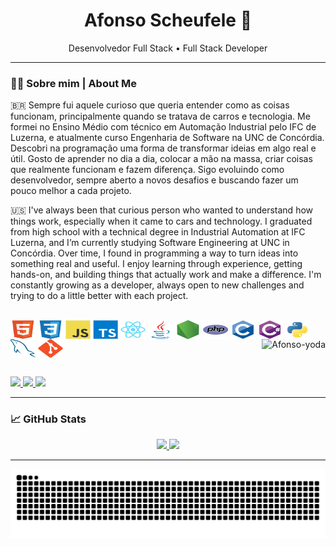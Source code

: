 <h1 align="center">Afonso Scheufele 🚀</h1>
<p align="center">Desenvolvedor Full Stack • Full Stack Developer</p>

---

### 👨‍💻 Sobre mim | About Me

🇧🇷 Sempre fui aquele curioso que queria entender como as coisas funcionam, principalmente quando se tratava de carros e tecnologia. Me formei no Ensino Médio com técnico em Automação Industrial pelo IFC de Luzerna, e atualmente curso Engenharia de Software na UNC de Concórdia.
Descobri na programação uma forma de transformar ideias em algo real e útil. Gosto de aprender no dia a dia, colocar a mão na massa, criar coisas que realmente funcionam e fazem diferença. Sigo evoluindo como desenvolvedor, sempre aberto a novos desafios e buscando fazer um pouco melhor a cada projeto.

🇺🇸 I've always been that curious person who wanted to understand how things work, especially when it came to cars and technology. I graduated from high school with a technical degree in Industrial Automation at IFC Luzerna, and I’m currently studying Software Engineering at UNC in Concórdia.
Over time, I found in programming a way to turn ideas into something real and useful. I enjoy learning through experience, getting hands-on, and building things that actually work and make a difference. I'm constantly growing as a developer, always open to new challenges and trying to do a little better with each project.

<div style="display: inline_block"><br>
  <!-- Frontend -->
  <img align="center" alt="Afonso-HTML" height="30" width="40" src="https://raw.githubusercontent.com/devicons/devicon/master/icons/html5/html5-original.svg">
  <img align="center" alt="Afonso-CSS" height="30" width="40" src="https://raw.githubusercontent.com/devicons/devicon/master/icons/css3/css3-original.svg">
  <img align="center" alt="Afonso-Js" height="30" width="40" src="https://raw.githubusercontent.com/devicons/devicon/master/icons/javascript/javascript-original.svg">
  <img align="center" alt="Afonso-Ts" height="30" width="40" src="https://raw.githubusercontent.com/devicons/devicon/master/icons/typescript/typescript-plain.svg">
  <img align="center" alt="Afonso-React" height="30" width="40" src="https://raw.githubusercontent.com/devicons/devicon/master/icons/react/react-original.svg">
  
  <!-- Backend -->
  <img align="center" alt="Afonso-Java" height="30" width="40" src="https://raw.githubusercontent.com/devicons/devicon/master/icons/java/java-original.svg">
  <img align="center" alt="Afonso-Node" height="30" width="40" src="https://raw.githubusercontent.com/devicons/devicon/master/icons/nodejs/nodejs-original.svg">
  <img align="center" alt="Afonso-PHP" height="30" width="40" src="https://raw.githubusercontent.com/devicons/devicon/master/icons/php/php-original.svg">


  <!-- Languages -->
  <img align="center" alt="Afonso-C" height="30" width="40" src="https://raw.githubusercontent.com/devicons/devicon/master/icons/c/c-original.svg">
  <img align="center" alt="Afonso-Csharp" height="30" width="40" src="https://raw.githubusercontent.com/devicons/devicon/master/icons/csharp/csharp-original.svg">
  <img align="center" alt="Afonso-Python" height="30" width="40" src="https://raw.githubusercontent.com/devicons/devicon/master/icons/python/python-original.svg">
  <img align="center" alt="Afonso-SQL" height="30" width="40" src="https://raw.githubusercontent.com/devicons/devicon/master/icons/mysql/mysql-original.svg">

  
  <!-- Tools -->
  <img align="center" alt="Afonso-Git" height="30" width="40" src="https://raw.githubusercontent.com/devicons/devicon/master/icons/git/git-original.svg">
  
  <img align="right" alt="Afonso-yoda" src="https://cdn.discordapp.com/attachments/795358914197397249/825430598561688872/hi.gif">
</div>

##

<div>
  <a href="https://instagram.com/afonso_scheufele" target="_blank">
    <img src="https://img.shields.io/badge/-Instagram-%23E4405F?style=for-the-badge&logo=instagram&logoColor=white" target="_blank">
  </a>
  <a href="mailto:martinischeufeleafonso@gmail.com" target="_blank">
    <img src="https://img.shields.io/badge/-Gmail-%23333?style=for-the-badge&logo=gmail&logoColor=white" target="_blank">
  </a>
  <a href="https://www.linkedin.com/in/afonsoscheufele" target="_blank">
    <img src="https://img.shields.io/badge/-LinkedIn-%230077B5?style=for-the-badge&logo=linkedin&logoColor=white" target="_blank">
  </a>
</div>

---

### 📈 GitHub Stats

<div align="center">
  <a href="https://github.com/afonsoscheufele" target="_blank">
    <img height="180em" src="https://github-readme-stats-git-main-afonsoscheufeles-projects.vercel.app/api?username=afonsoscheufele&show_icons=true&theme=dark&include_all_commits=true&count_private=true"/>
    <img height="180em" src="https://github-readme-stats-git-main-afonsoscheufeles-projects.vercel.app/api/top-langs/?username=afonsoscheufele&layout=compact&langs_count=8&theme=dark&cache_seconds=1&count_private=true" />
  </a>
</div>

---

<div align=center>
  
<img src="https://raw.githubusercontent.com/AfonsoScheufele/AfonsoScheufele/output/snake.svg" alt="Snake animation" />

</div>
